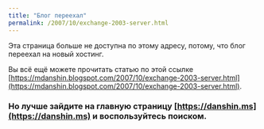 ```yaml
---
title: "Блог переехал"
permalink: /2007/10/exchange-2003-server.html
---
```

Эта страница больше не доступна по этому адресу, потому, что блог переехал на новый хостинг.

Вы всё ещё можете прочитать статью по этой ссылке [https://mdanshin.blogspot.com/2007/10/exchange-2003-server.html](https://mdanshin.blogspot.com/2007/10/exchange-2003-server.html).

### Но лучше зайдите на главную страницу [https://danshin.ms](https://danshin.ms) и воспользуйтесь поиском.